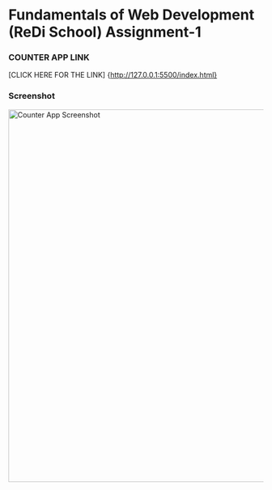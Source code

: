 # Fundamentals of Web Development (ReDi School) Assignment-1
### COUNTER APP LINK
[CLICK HERE FOR THE LINK] {http://127.0.0.1:5500/index.html}

### Screenshot
<img width="736" alt="Counter App Screenshot" src="https://github.com/user-attachments/assets/ae426dd8-f047-433b-8239-85e0a6b7ac5f">


